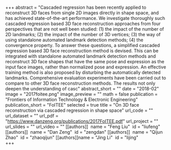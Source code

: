 +++
abstract = "Cascaded regression has been recently applied to reconstruct 3D faces from single 2D images directly in shape space, and has achieved state-of-the-art performance. We investigate thoroughly such cascaded regression based 3D face reconstruction approaches from four perspectives that are not well been studied: (1) the impact of the number of 2D landmarks; (2) the impact of the number of 3D vertices; (3) the way of using standalone automated landmark detection methods; (4) the convergence property. To answer these questions, a simplified cascaded regression based 3D face reconstruction method is devised. This can be integrated with standalone automated landmark detection methods and reconstruct 3D face shapes that have the same pose and expression as the input face images, rather than normalized pose and expression. An effective training method is also proposed by disturbing the automatically detected landmarks. Comprehensive evaluation experiments have been carried out to compare to other 3D face reconstruction methods. The results not only deepen the understanding of casc"
abstract_short = ""
date = "2018-02"
image = "2017foitee.png"
image_preview = ""
math = false
publication = "Frontiers of Information Technology & Electronic Engineering"
publication_short = "FoITEE"
selected = true
title = "On 3D face reconstruction via cascaded regression in shape space"
url_code = ""
url_dataset = ""
url_pdf = "https://www.danzeng.org/publications/2017FoITEE.pdf"
url_project = ""
url_slides = ""
url_video = ""
[[authors]]
​	name = "Feng Liu"
​	id = "liufeng"
[[authors]]
​	name = "Dan Zeng"
​	id = "zengdan"
[[authors]]
​	name = "Qijun Zhao"
​	id = "zhaoqijun"
[[authors]]
​	name = "Jing Li"
​	id = "lijing"  
+++
